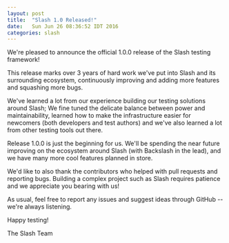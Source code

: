 ```yaml
---
layout: post
title:  "Slash 1.0 Released!"
date:   Sun Jun 26 08:36:52 IDT 2016
categories: slash
---
```


We're pleased to announce the official 1.0.0 release of the Slash testing framework!

This release marks over 3 years of hard work we've put into Slash and its surrounding ecosystem, continuously improving and adding more features and squashing more bugs.

We've learned a lot from our experience building our testing solutions around Slash; We fine tuned the delicate balance between power and maintainability, learned how to make the infrastructure easier for newcomers (both developers and test authors) and we've also learned a lot from other testing tools out there.

Release 1.0.0 is just the beginning for us. We'll be spending the near future improving on the ecosystem around Slash (with Backslash in the lead), and we have many more cool features planned in store.

We'd like to also thank the contributors who helped with pull requests and reporting bugs. Building a complex project such as Slash requires patience and we appreciate you bearing with us!

As usual, feel free to report any issues and suggest ideas through GitHub -- we're always listening.


Happy testing!

The Slash Team
			 
